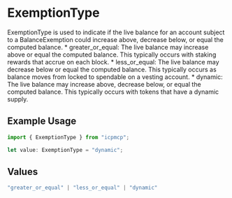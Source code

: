# ExemptionType

ExemptionType is used to indicate if the live balance for an account subject to a BalanceExemption could increase above, decrease below, or equal the computed balance. * greater_or_equal: The live balance may increase above or equal the computed balance. This typically   occurs with staking rewards that accrue on each block. * less_or_equal: The live balance may decrease below or equal the computed balance. This typically   occurs as balance moves from locked to spendable on a vesting account. * dynamic: The live balance may increase above, decrease below, or equal the computed balance. This   typically occurs with tokens that have a dynamic supply.

## Example Usage

```typescript
import { ExemptionType } from "icpmcp";

let value: ExemptionType = "dynamic";
```

## Values

```typescript
"greater_or_equal" | "less_or_equal" | "dynamic"
```